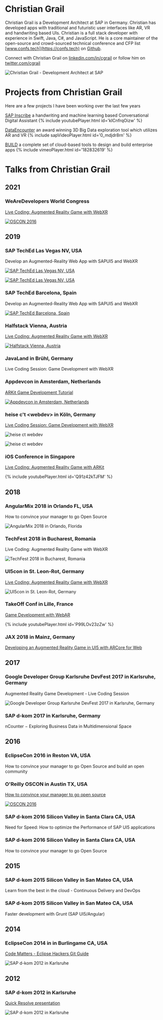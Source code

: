 # Christian Grail

Christian Grail is a Development Architect at SAP in Germany. Christian has developed apps with traditional and futuristic user interfaces like AR, VR and handwriting based UIs. Christian is a full stack developer with experience in Swift, Java, C#, and JavaScript. He is a core maintainer of the open-source and crowd-sourced technical conference and CFP list [www.confs.tech](https://confs.tech) on [Github](https://github.com/tech-conferences/conference-data).

Connect with Christian Grail on [linkedin.com/in/cgrail](https://www.linkedin.com/in/cgrail/) or follow him on [twitter.com/cgrail](https://twitter.com/cgrail)

![Christian Grail - Development Architect at SAP](photos/christian-grail-small.jpg)

# Projects from Christian Grail

Here are a few projects I have been working over the last few years

[SAP Inscribe](https://news.sap.com/2018/06/sap-inscribe-bottom-up-innovation-story/) a handwriting and machine learning based Conversational Digital Assistant
{% include youtubePlayer.html id='kICnfrqOizw' %}

[DataEncounter](https://ux-design-awards.com/de/gewinner/data-encounter) an award winning 3D Big Data exploration tool which utilizes AR and VR
{% include sapVideoPlayer.html id='0_mdjdr8rn' %}

[BUILD](https://www.build.me/) a complete set of cloud-based tools to design and build enterprise apps
{% include vimeoPlayer.html id='182832619' %}

# Talks from Christian Grail

## 2021

### WeAreDevelopers World Congress

[Live Coding: Augmented Reality Game with WebXR](https://www.youtube.com/watch?v=8xQRO_VIZdI)

[![OSCON  2016](photos/2021-WeAreDevelopers.png)](https://www.youtube.com/watch?v=8xQRO_VIZdI)

## 2019

### SAP TechEd Las Vegas NV, USA

Develop an Augmented-Reality Web App with SAPUI5 and WebXR

[![SAP TechEd Las Vegas NV, USA](photos/2019-TechEd-Las-Vegas.jpg)](https://sessioncatalog.sapevents.com/go/agendabuilder.sessions/?l=220&sid=91389_0&locale=en_US)

[![SAP TechEd Las Vegas NV, USA](photos/2019-TechEd-Las-Vegas-room.jpg)](https://sessioncatalog.sapevents.com/go/agendabuilder.sessions/?l=220&sid=91389_0&locale=en_US)

### SAP TechEd Barcelona, Spain

Develop an Augmented-Reality Web App with SAPUI5 and WebXR

[![SAP TechEd Barcelona, Spain](photos/2019-TechEd-Barcelona.JPG)](https://sessioncatalog.sapevents.com/go/agendabuilder.sessions/?l=221&sid=91389_0&locale=en_US)

### Halfstack Vienna, Austria

[Live Coding: Augmented Reality Game with WebXR](https://halfstackconf.com/vienna/schedule/)

[![Halfstack Vienna, Austria](photos/2019-Halfstack-Vienna.jpg)](https://halfstackconf.com/vienna/2019/)

### JavaLand in Brühl, Germany

Live Coding Session: Game Development with WebXR

### Appdevcon in Amsterdam, Netherlands

[ARKit Game Development Tutorial](https://appdevcon.nl/session/arkit-game-development-tutorial/)

[![Appdevcon in Amsterdam, Netherlands](photos/2019-AppDevCon-Amsterdam.jpg)](https://appdevcon.nl/session/arkit-game-development-tutorial/)

### heise c't \<webdev\> in Köln, Germany

[Live Coding Session: Game Development with WebXR](https://ctwebdev.de/2019.html#slot-18)

![heise ct webdev](photos/ct-webdev-2019.jpg)

![heise ct webdev](photos/ct-webdev-2019-coding.jpg)

### iOS Conference in Singapore

[Live Coding: Augmented Reality Game with ARKit](https://2019.iosconf.sg/schedule/#session-112)

{% include youtubePlayer.html id='Q91z42kTJFM' %}

## 2018

### AngularMix 2018 in Orlando FL, USA

How to convince your manager to go Open Source

![AngularMix 2018 in Orlando, Florida](photos/AngulaxMix_2018.jpg)

### TechFest 2018 in Bucharest, Romania

Live Coding: Augmented Reality Game with WebXR

![TechFest 2018 in Bucharest, Romania](photos/TechFest_2018.JPG)

### UI5con in St. Leon-Rot, Germany

[Live Coding: Augmented Reality Game with WebXR](https://openui5.org/ui5con/germany2019/material2018.html)

![UI5con in St. Leon-Rot, Germany](photos/UI5Con_2018.jpg)

### TakeOff Conf in Lille, France

[Game Development with WebAR](https://youtu.be/P99LOv23zZw)

{% include youtubePlayer.html id='P99LOv23zZw' %}

### JAX 2018 in Mainz, Germany

[Developing an Augmented Reality Game in UI5 with ARCore for Web](https://jax.de/web-development-javascript/developing-an-augmented-reality-game-in-ui5-with-arcore-for-web/)

## 2017

### Google Developer Group Karlsruhe DevFest 2017 in Karlsruhe, Germany

Augmented Reality Game Development - Live Coding Session

![Google Developer Group Karlsruhe DevFest 2017 in Karlsruhe, Germany](photos/DevFestKA_2017.jpg)

### SAP d-kom 2017 in Karlsruhe, Germany

nCounter − Exploring Business Data in Multidimensional Space

## 2016

### EclipseCon 2016 in Reston VA, USA

How to convince your manager to go Open Source and build an open community

### O'Reilly OSCON in Austin TX, USA

[How to convince your manager to go open source](https://web.archive.org/web/20200808031029/https://conferences.oreilly.com/oscon/oscon-tx-2016/public/schedule/detail/49103)

[![OSCON  2016](photos/OSCON_2016.jpg)](https://www.oreilly.com/library/view/oscon-2016-video/9781491965153/video247467.html)

### SAP d-kom 2016 Silicon Valley in Santa Clara CA, USA

Need for Speed: How to optimize the Performance of SAP UI5 applications

### SAP d-kom 2016 Silicon Valley in Santa Clara CA, USA

How to convince your manager to go Open Source

## 2015

### SAP d-kom 2015 Silicon Valley in San Mateo CA, USA

Learn from the best in the cloud - Continuous Delivery and DevOps

### SAP d-kom 2015 Silicon Valley in San Mateo CA, USA

Faster development with Grunt (SAP UI5/Angular)

## 2014

### EclipseCon 2014 in in Burlingame CA, USA

[Code Matters - Eclipse Hackers Git Guide](https://docs.google.com/presentation/d/18TWTGsC2cTkPfsNaP2LizRAMGsy8zkiGF2UblHk2L60)

![SAP d-kom 2012 in Karlsruhe](photos/DKOM_2012.jpg)

## 2012

### SAP d-kom 2012 in Karlsruhe

[Quick Resolve presentation](https://blogs.sap.com/2012/03/28/and-the-winner-is-pre-dkom-innojam-2012-rot-is-over-now/)

![SAP d-kom 2012 in Karlsruhe](photos/teched_crowd_2012.jpg)
